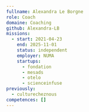 ```yaml
---
fullname: Alexandra Le Borgne
role: Coach
domaine: Coaching
github: Alexandra-LB
missions:
  - start: 2021-04-23
    end: 2025-11-01
    status: independent
    employer: NUMA
    startups:
      - fondation
      - mesads
      - otelo
      - scienceinfuse
previously:
  - culturecheznous
competences: []
---
```

